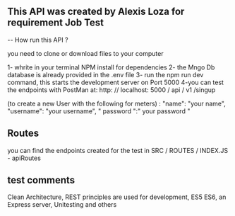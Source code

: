 ## This API was created by Alexis Loza for  requirement Job Test

--  How  run this API ?  

 you need  to clone or download files to your computer

1- whrite  in your terminal  NPM install  for dependencies
2- the Mngo Db database is already provided in the .env file
3- run the npm run dev command, this starts the development server on Port 5000
4-you can test the endpoints  with PostMan at: http: // localhost: 5000 / api / v1 /singup 

(to create a new User with the following for meters) :
"name": "your name",
"username": "your username",
" password ":" your password "


## Routes
you can find the endpoints created for the test in SRC / ROUTES / INDEX.JS - apiRoutes   

## test comments
Clean Architecture,
REST principles are used for development,
ES5 ES6,
an Express server,
Unitesting
and others

